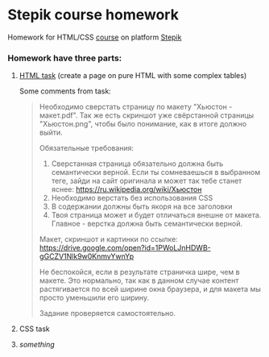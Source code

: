 # Stepik course homework

Homework for HTML/CSS [course](https://stepik.org/course/38218/info) on platform [Stepik](https://stepik.org)

### Homework have three parts:
1. [HTML task](https://stepik.org/lesson/180350/step/1?unit=154968) (create a page on pure HTML with some complex tables) 

    Some comments from task:
    > Необходимо сверстать страницу по  макету "Хьюстон - макет.pdf". Так же есть скриншот уже свёрстанной страницы "Хьюстон.png", чтобы было понимание, как в итоге должно выйти.
    >
    >Обязательные требования:
    > 1) Сверстанная страница обязательно должна быть семантически верной. Если ты сомневаешься в выбранном теге, зайди на сайт оригинала и может так тебе станет яснее: https://ru.wikipedia.org/wiki/Хьюстон
    > 2) Необходимо верстать без использования CSS
    > 3) В содержании должны быть якоря на все заголовки
    > 4) Твоя страница может и будет отличаться внешне от макета. Главное - верстка должна быть семантически верной.
    >
    > Макет, скриншот и картинки по ссылке: https://drive.google.com/open?id=1PWoLJnHDWB-gGCZV1Nlk9w0KnmvYwnYp
    >
    > Не беспокойся, если в результате страничка шире, чем в макете. Это нормально, так как в данном случае контент растягивается по всей ширине окна браузера, и для макета мы просто уменьшили его ширину.
    >
    > Задание проверяется самостоятельно.

2. CSS task
3. *something*